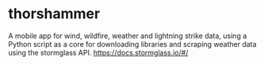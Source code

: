 # thorshammer
A mobile app for wind, wildfire, weather and lightning strike data, using a Python script as a core for downloading libraries and scraping weather data using the stormglass API. https://docs.stormglass.io/#/
